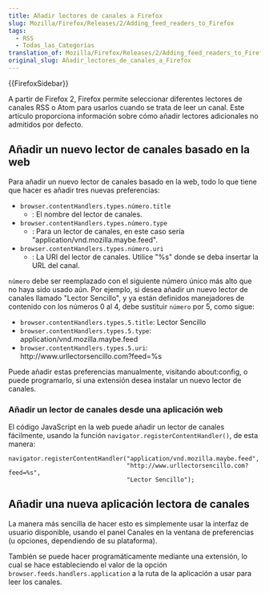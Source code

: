 ```yaml
---
title: Añadir lectores de canales a Firefox
slug: Mozilla/Firefox/Releases/2/Adding_feed_readers_to_Firefox
tags:
  - RSS
  - Todas_las_Categorías
translation_of: Mozilla/Firefox/Releases/2/Adding_feed_readers_to_Firefox
original_slug: Añadir_lectores_de_canales_a_Firefox
---
```

{{FirefoxSidebar}}

A partir de Firefox 2, Firefox permite seleccionar diferentes lectores de canales RSS o Atom para usarlos cuando se trata de leer un canal. Este artículo proporciona información sobre cómo añadir lectores adicionales no admitidos por defecto.

## Añadir un nuevo lector de canales basado en la web

Para añadir un nuevo lector de canales basado en la web, todo lo que tiene que hacer es añadir tres nuevas preferencias:

- `browser.contentHandlers.types.número.title`
  - : El nombre del lector de canales.
- `browser.contentHandlers.types.número.type`
  - : Para un lector de canales, en este caso sería "application/vnd.mozilla.maybe.feed".
- `browser.contentHandlers.types.número.uri`
  - : La URI del lector de canales. Utilice "%s" donde se deba insertar la URL del canal.

`número` debe ser reemplazado con el siguiente número único más alto que no haya sido usado aún. Por ejemplo, si desea añadir un nuevo lector de canales llamado "Lector Sencillo", y ya están definidos manejadores de contenido con los números 0 al 4, debe sustituir `número` por 5, como sigue:

- `browser.contentHandlers.types.5.title`: Lector Sencillo
- `browser.contentHandlers.types.5.type`: application/vnd.mozilla.maybe.feed
- `browser.contentHandlers.types.5.uri`: http\://www\.urllectorsencillo.com?feed=%s

Puede añadir estas preferencias manualmente, visitando about:config, o puede programarlo, si una extensión desea instalar un nuevo lector de canales.

### Añadir un lector de canales desde una aplicación web

El código JavaScript en la web puede añadir un lector de canales fácilmente, usando la función `navigator.registerContentHandler()`, de esta manera:

    navigator.registerContentHandler("application/vnd.mozilla.maybe.feed",
                                     "http://www.urllectorsencillo.com?feed=%s",
                                     "Lector Sencillo");

## Añadir una nueva aplicación lectora de canales

La manera más sencilla de hacer esto es simplemente usar la interfaz de usuario disponible, usando el panel Canales en la ventana de preferencias (u opciones, dependiendo de su plataforma).

También se puede hacer programáticamente mediante una extensión, lo cual se hace estableciendo el valor de la opción `browser.feeds.handlers.application` a la ruta de la aplicación a usar para leer los canales.
